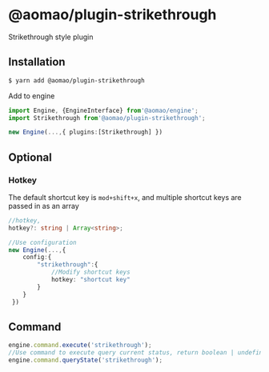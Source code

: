 # @aomao/plugin-strikethrough

Strikethrough style plugin

## Installation

```bash
$ yarn add @aomao/plugin-strikethrough
```

Add to engine

```ts
import Engine, {EngineInterface} from'@aomao/engine';
import Strikethrough from'@aomao/plugin-strikethrough';

new Engine(...,{ plugins:[Strikethrough] })
```

## Optional

### Hotkey

The default shortcut key is `mod+shift+x`, and multiple shortcut keys are passed in as an array

```ts
//hotkey,
hotkey?: string | Array<string>;

//Use configuration
new Engine(...,{
    config:{
        "strikethrough":{
            //Modify shortcut keys
            hotkey: "shortcut key"
        }
    }
 })
```

## Command

```ts
engine.command.execute('strikethrough');
//Use command to execute query current status, return boolean | undefined
engine.command.queryState('strikethrough');
```
